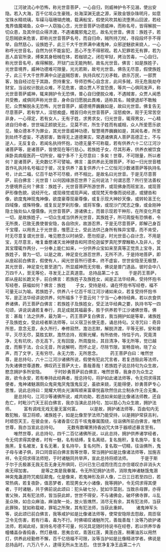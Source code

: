 <!-- { "loadSidebar": true } -->
　　江河驶流心中恐怖，称光世音菩萨，一心自归，则威神护令不见溺，使出安隐。若入大海，百千亿垓众生豪贱，处海深渊无底之源，采致金银杂珠明月，如意宝珠水精琉璃，车磲马瑙珊瑚虎魄，载满船宝，假使风吹其船流堕黑山回波，若经鬼界值魔竭鱼，众中一人窃独心念，光世音菩萨功德威神，而称名号，皆得解脱一切众患，及其伴侣众得济渡，不遇诸魔邪鬼之厄，故名光世音。佛言：族姓子，若见怨贼欲来危害，即称光世音菩萨名号，而自归命，贼所持刀杖，寻段段坏手不得举，自然慈心，设族姓子，此三千大千世界满中诸鬼神，众邪逆魅欲来娆人，一心称呼光世音名，自然为伏不能妄犯，恶心不生不得邪观。若人犯罪若无有罪，若为恶人县官所录，缚束其身杻械在体，若枷锁之，闭在牢狱，拷治苦毒，一心自归，称光世音名号，疾得解脱，开狱门出无能拘制，故名光世音。佛言：如是族姓子，光世音境界，威神功德难可限量，光光若斯，故号光世音。佛告无尽意，假使族姓子，此三千大千世界满中众逆盗贼怨害，执持兵杖刀刃矛戟，欲杀万民，一部贾客，独自经过在于其路，赍持重宝，导师恐怖心自念言，此间多贼，将无危我劫夺财宝，当设权计脱此众难，不见危害，谓众贾人不宜恐畏，等共一心俱同发声，称光世音菩萨威神，辄来拥护令无恐惧，普心自归便脱众难，不遇贼害，众贾人闻悉共受教，咸俱同声称光世音，身命自归愿脱此畏难，适称其名，贼便退却不敢触犯，众贾解脱永无恐怖，光世音菩萨，威德境界巍巍如是，故曰光世音。佛复告无尽意菩萨，若有学人，淫怒痴盛，稽首归命光世音菩萨，淫怒痴休，观于无常苦空非身，一心得定，若有女人，无有子姓，求男求女，归光世音，辄得男女，一心精进自归命者，世世端正颜貌无比，见莫不欢，所生子姓而有威相，众人所爱愿乐欲见，殖众德本不为罪业，其光世音威神功德，智慧境界巍巍如是，其闻名者，所至到处终不虚妄，不遇邪害，致得无上道德果实，常遇诸佛真人菩萨高德正士，不与逆人，无反复会，若闻名执持怀抱，功德无量不可称载，若有供养六十二亿江河沙诸菩萨等，是诸菩萨，皆使现在等行慈心。若族姓子女，尽其形寿，供养衣被饮食床卧具病瘦医药一切所安，福宁多不？无尽意曰：多矣！世尊，不可限量，所以者何？是诸菩萨，无央数亿不可譬喻。佛言：虽供养此无限菩萨，不如一归光世音稽首作礼执持名号福过于彼，况复供养？虽复供养六十二亿恒河沙数诸菩萨等执持名号，计此二福，亿百千劫不可尽极，终不相比，是故名曰光世音。于是无尽意菩萨，前白佛言：光世音！以何因缘游忍世界？云何说法？何谓志愿？所行至法善权方便境界云何？佛言：族姓子，光世音菩萨所游世界，或现佛身而班宣法，或现菩萨形像色貌，说经开化，或现缘觉或现声闻，或现梵天帝像而说经道，或揵沓和像，欲度鬼神现鬼神像，欲度豪尊现豪尊像，或复示现大神妙天像，或转轮圣王化四域像，或殊特像，或复反足罗刹形像，或将军像，或现沙门梵志之像，或金刚神隐士独处仙人僮儒像。光世音菩萨，游诸佛土，而普示现若干种形，在所变化开度一切，是故族姓子，一切众生咸当供养光世音，其族姓子，所可周旋有恐惧者，令无所畏，已致无畏使普安隐，各自欣庆，故游忍界，于是无尽意菩萨，即解己身百千宝璎，以用贡上于光世音，惟愿正士，受此法供己身所有殊异宝璎，而不肯受，时无尽意复谓光世音，唯见愍念以时纳受，愿勿拒逆，时光世音心自计念，不用是宝，无尽意言，唯复垂愍诸天龙神揵沓和阿须伦迦留罗真陀罗摩睺勒人及非人，受其宝璎辄作两分，一分奉上能仁如来，一分供养众宝如来至真等正觉贡上宝寺，其族姓子，普为一切，以是之故，神足变化游忍世界，无所不济，于是持地菩萨，即从座起前白佛言，假使有人，闻光世音所行德本，终不虚妄，世世安隐至无极慧，其光世音，神足变化普至道门，所显威神而无穷极，佛说是普门道品，彼时会中八万四千人，至无等伦，寻发无上正真道意。
总持品第二十五
　　于是药王菩萨，即从座起长跪叉手，前白佛言：若族姓子及族姓女，闻是正法华经典，受持怀抱书写经卷，获福如何？佛言：族姓
　　子女，受持是经，诵在怀抱书写经卷，福不可量无以为喻。若族姓子，供养八十亿百千垓江河沙诸如来众，若复受持怀抱书写，是正法华经讲说供养，何所福多？于意云何？宁当一心奉持经典，若以衣食供养诸佛，药王菩萨白佛言：若族姓子及族姓女，受正法华经典之要，执持书写一四句颂，讲说讽诵若复奉行，具足成就其福最多，胜于供养若干江沙诸佛世尊。佛言：甚哉！法之供养，最为第一，药王菩萨复白佛言，我当拥护如是等辈，诸族姓子及族姓女，受此经者斯法师等，以义宿卫长使无患，诵总持句。又寻咒曰：奇异所思，意念无意，永久所行，奉修寂然，澹泊志默，解脱济渡，平等无邪，安和普平，灭尽无尽，莫胜玄默，澹然总持，观察光耀，有所依倚，恃怙于内，究竟清净，无有坑坎，亦无高下，无有回旋，所周旋处，其目清净，等无所等，觉已越度，而察于法，合众无音，所说解明，而怀止足，尽除节限，宣畅音响，晓了众声，而了文字，无有穷尽，永无力势，无所思念。
　　药王菩萨白曰：唯然世尊，是总持句，六十二江河沙诸佛所说，假使有犯此咒言者，若复违毁此等法师，为失诸佛世尊道教，佛叹药王菩萨大士，善哉善哉！若族姓子说总持句为众生故，愍念拥护多所安隐。
　　于时妙勇菩萨前白佛言，唯然世尊，我身亦为众生之故，欲令永安，若有奉持此经典者，授总持句，将护如此诸法师等，令无伺求得其便者，鬼神诸魅溷厕众鬼突鬼厌鬼饿鬼反足，虽欲来娆，无能得便，妙勇菩萨专心思惟，说此总持曰：晃耀大明炎光演晖顺来富章悦喜欣然住此立制永作无合无集。
　　是总持句，江河沙等诸佛所说，咸共劝助，若违如来如是比像诸法师教，还自危亡，时毗沙门天王前白佛言，我亦当演此总持句，加以慈心为众生故，拥护法师。
　　富有调戏无戏无量无富何富。
　　以是故，拥护诸法师等，百由旬内无敢犯触，宿卫将顺，诸族姓子，如是比像至学法师乃能受持，以是拥护常获吉利，时顺怨天王，在彼会坐，与诸香音亿百千垓鬼眷属围绕，往诣佛所前白佛言，唯然世尊，我亦当宣此总持句。
　　无数有数曜黑持香凶咒大体于器顺述暴言至有。
　　唯然世尊，此总持句，四千二百亿诸佛所说，以此总持，拥护供养诸学经者，令无伺求得其便者，时有一魅，名有结缚，复名离结，复名施积，复名施华，复名施黑，复名被发，复名无著，复名持华，复名何所，复名取一切精，往诣佛所，鬼子母与诸子俱，异口同音前白佛言我等世尊，常当拥护如是比像诸法师等，加施吉祥，令无伺求得法师短，于时诸魅同共举声，宣此总持将顺法师。
　　于是于斯于尔于氏极甚无我无吾无身无所俱同，已兴已生已成而住而立亦住嗟叹亦非消头大疾无得加害。
　　是等之类是我眷属，令无所犯拥护法师，消除鬼神诸魅饿鬼溷神突鬼蛊道符咒痴狂颠鬼，化是像来，若鬼神形及非人像，二日三日若至四日，若常热病，若复夜卧，值恶梦者，若现男女大小诸像，我等拥护，令无伺求得其便者，于时诸魅，共于佛前说此颂曰：犯头破七分，犹如华菜剖，当致杀母罪，亦得害父殃，其有犯法师，皆当获此衅，世世不得安，不与诸佛会，破坏佛寺罪，斗乱圣众殃，如合众麻油，麻油聚一处，放火皆燋然，消尽无有余，其有犯法师，当获此罪殃，犹如称载峻，罪垢之所聚，其有犯法师，当获此重衅。
　　诸鬼神军头等，说此颂已前白佛言，我等咸护如是比像诸法师等，使常安隐除去怨敌，周匝宿卫令无伤害，若有行毒，毒为不行。时佛嗟叹诸魅所咒，善哉善哉！汝等乃欲护诸法师，若闻此经，宣持名号德不可量，何况具足随时持说书在经卷，若以供养华香幢幡盖杂香捣香，然灯悬缯，思夷合欢，青莲红莲，黄莲白莲，稍著油苏以用然灯，供养此经勤修不懈，百千亿倍福不可限，汝等当护如是比像精进学者。佛说是总持品时，六万八千人，逮得无所从生法忍。
住世净复净王品第二十六
